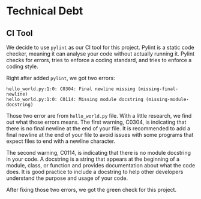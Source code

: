 # Technical Debt
## CI Tool
We decide to use `pylint` as our CI tool for this project. Pylint is a static code checker, meaning it can analyse your code without actually running it. Pylint checks for errors, tries to enforce a coding standard, and tries to enforce a coding style.

Right after added `pylint`, we got two errors:
```
hello_world.py:1:0: C0304: Final newline missing (missing-final-newline)
hello_world.py:1:0: C0114: Missing module docstring (missing-module-docstring)
```
Those two error are from `hello_world.py` file. With a little research, we find out what those errors means.
The first warning, C0304, is indicating that there is no final newline at the end of your file. It is recommended to add a final newline at the end of your file to avoid issues with some programs that expect files to end with a newline character.

The second warning, C0114, is indicating that there is no module docstring in your code. A docstring is a string that appears at the beginning of a module, class, or function and provides documentation about what the code does. It is good practice to include a docstring to help other developers understand the purpose and usage of your code.

After fixing those two errors, we got the green check for this project. 